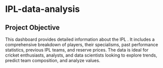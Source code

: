 # IPL-data-analysis
## Project Objective
This dashboard provides detailed information about the IPL . It includes a comprehensive breakdown of players, their specialisms, past performance statistics, previous IPL teams, and reserve prices. The data is ideal for cricket enthusiasts, analysts, and data scientists looking to explore trends, predict team composition, and analyze values.

